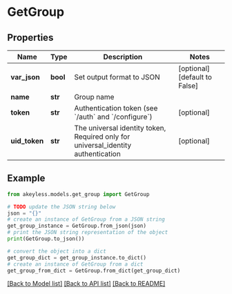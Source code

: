 # GetGroup


## Properties

Name | Type | Description | Notes
------------ | ------------- | ------------- | -------------
**var_json** | **bool** | Set output format to JSON | [optional] [default to False]
**name** | **str** | Group name | 
**token** | **str** | Authentication token (see &#x60;/auth&#x60; and &#x60;/configure&#x60;) | [optional] 
**uid_token** | **str** | The universal identity token, Required only for universal_identity authentication | [optional] 

## Example

```python
from akeyless.models.get_group import GetGroup

# TODO update the JSON string below
json = "{}"
# create an instance of GetGroup from a JSON string
get_group_instance = GetGroup.from_json(json)
# print the JSON string representation of the object
print(GetGroup.to_json())

# convert the object into a dict
get_group_dict = get_group_instance.to_dict()
# create an instance of GetGroup from a dict
get_group_from_dict = GetGroup.from_dict(get_group_dict)
```
[[Back to Model list]](../README.md#documentation-for-models) [[Back to API list]](../README.md#documentation-for-api-endpoints) [[Back to README]](../README.md)


